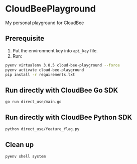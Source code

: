 # CloudBeePlayground
My personal playground for CloudBee

## Prerequisite
1. Put the environment key into `api_key` file.
2. Run:
```bash
pyenv virtualenv 3.8.5 cloud-bee-playground --force
pyenv activate cloud-bee-playground
pip install -r requirements.txt
```

## Run directly with CloudBee Go SDK
```bash
go run direct_use/main.go
```

## Run directly with CloudBee Python SDK
```bash
python direct_use/feature_flag.py
```

## Clean up
```bash
pyenv shell system
```